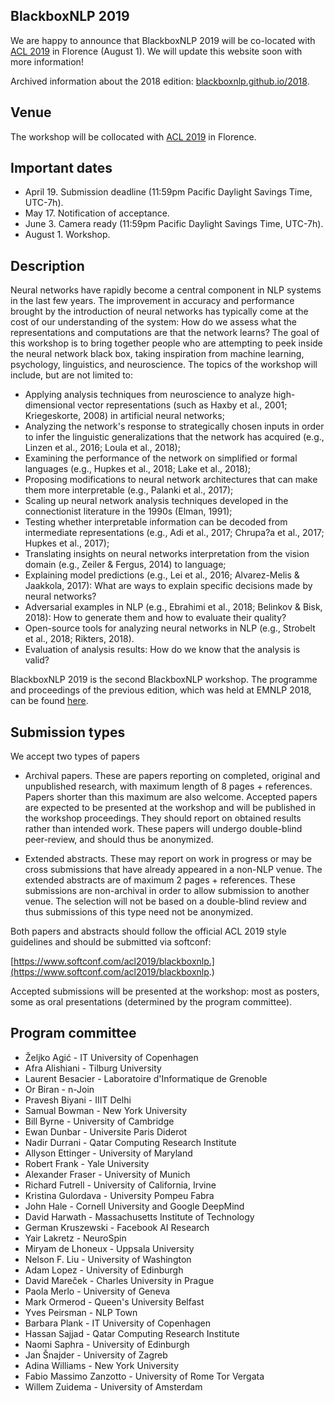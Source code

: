 ## BlackboxNLP 2019

We are happy to announce that BlackboxNLP 2019 will be co-located with [ACL 2019](http://www.acl2019.org/) in Florence (August 1). We will update this website soon with more information!

Archived information about the 2018 edition: [blackboxnlp.github.io/2018](https://blackboxnlp.github.io/2018/).

## Venue

The workshop will be collocated with [ACL 2019](http://www.acl2019.org/) in Florence. 

## Important dates

- April 19. Submission deadline (11:59pm Pacific Daylight Savings Time, UTC-7h).
- May 17. Notification of acceptance.
- June 3. Camera ready (11:59pm Pacific Daylight Savings Time, UTC-7h).
- August 1. Workshop.

## Description

Neural networks have rapidly become a central component in NLP systems in
the last few years. The improvement in accuracy and performance brought by
the introduction of neural networks has typically come at the cost of our
understanding of the system: How do we assess what the representations and
computations are that the network learns? The goal of this workshop is to
bring together people who are attempting to peek inside the neural network
black box, taking inspiration from machine learning, psychology,
linguistics, and neuroscience. The topics of the workshop will include, but
are not limited to:

- Applying analysis techniques from neuroscience to analyze
high-dimensional vector representations (such as Haxby et al., 2001;
Kriegeskorte, 2008) in artificial neural networks;
- Analyzing the network's response to strategically chosen inputs in order
to infer the linguistic generalizations that the network has acquired
(e.g., Linzen et al., 2016; Loula et al., 2018);
- Examining the performance of the network on simplified or formal
languages (e.g., Hupkes et al., 2018; Lake et al., 2018);
- Proposing modifications to neural network architectures that can make
them more interpretable (e.g., Palanki et al., 2017);
- Scaling up neural network analysis techniques developed in the
connectionist literature in the 1990s (Elman, 1991);
- Testing whether interpretable information can be decoded from
intermediate representations (e.g., Adi et al.,  2017; Chrupa?a et al.,
2017; Hupkes et al., 2017);
- Translating insights on neural networks interpretation from the vision
domain (e.g., Zeiler & Fergus, 2014) to language;
- Explaining model predictions (e.g., Lei et al., 2016; Alvarez-Melis &
Jaakkola, 2017): What are ways to explain specific decisions made by neural
networks?
- Adversarial examples in NLP (e.g., Ebrahimi et al., 2018; Belinkov &
Bisk, 2018): How to generate them and how to evaluate their quality?
- Open-source tools for analyzing neural networks in NLP (e.g., Strobelt et
al., 2018; Rikters, 2018).
- Evaluation of analysis results: How do we know that the analysis is
valid?

BlackboxNLP 2019 is the second BlackboxNLP workshop. The programme and
proceedings of the previous edition, which was held at EMNLP 2018, can be
found [here](blackboxnlp.github.io/2018).

## Submission types

We accept two types of papers

- Archival papers. These are papers reporting on completed, original and
unpublished research, with maximum length of 8 pages + references. Papers
shorter than this maximum are also welcome. Accepted papers are expected to
be presented at the workshop and will be published in the workshop
proceedings. They should report on obtained results rather than intended
work. These papers will undergo double-blind peer-review, and should thus
be anonymized.

- Extended abstracts. These may report on work in progress or may be cross
submissions that have already appeared in a non-NLP venue. The extended
abstracts are of maximum 2 pages + references. These submissions are
non-archival in order to allow submission to another venue. The selection
will not be based on a double-blind review and thus submissions of this
type need not be anonymized.

Both papers and abstracts should follow the official ACL 2019 style guidelines and should be submitted via softconf:

[https://www.softconf.com/acl2019/blackboxnlp.](https://www.softconf.com/acl2019/blackboxnlp.)

Accepted submissions will be presented at the workshop: most as posters, some as oral presentations (determined by the program committee).

## Program committee

- Željko	Agić	- IT University of Copenhagen
- Afra Alishiani - Tilburg University
- Laurent	Besacier	- Laboratoire d'Informatique de Grenoble
- Or	Biran	- n-Join
- Pravesh	Biyani	- IIIT Delhi
- Samual Bowman - New York University
- Bill	Byrne	- University of Cambridge
- Ewan Dunbar - Universite Paris Diderot
- Nadir Durrani - Qatar Computing Research Institute
- Allyson	Ettinger	- University of Maryland
- Robert	Frank	- Yale University
- Alexander Fraser - University of Munich
- Richard Futrell - University of California, Irvine
- Kristina Gulordava - University Pompeu Fabra
- John	Hale	- Cornell University and Google DeepMind
- David	Harwath	- Massachusetts Institute of Technology
- German Kruszewski - Facebook AI Research
- Yair Lakretz - NeuroSpin
- Miryam de Lhoneux - Uppsala University
- Nelson F.	Liu	- University of Washington
- Adam	Lopez	- University of Edinburgh
- David	Mareček	- Charles University in Prague
- Paola	Merlo	- University of Geneva
- Mark Ormerod - Queen's University Belfast
- Yves	Peirsman	- NLP Town
- Barbara	Plank	- IT University of Copenhagen
- Hassan Sajjad - Qatar Computing Research Institute
- Naomi Saphra - University of Edinburgh
- Jan	Šnajder	- University of Zagreb
- Adina	Williams	- New York University
- Fabio Massimo	Zanzotto	- University of Rome Tor Vergata
- Willem	Zuidema	- University of Amsterdam

